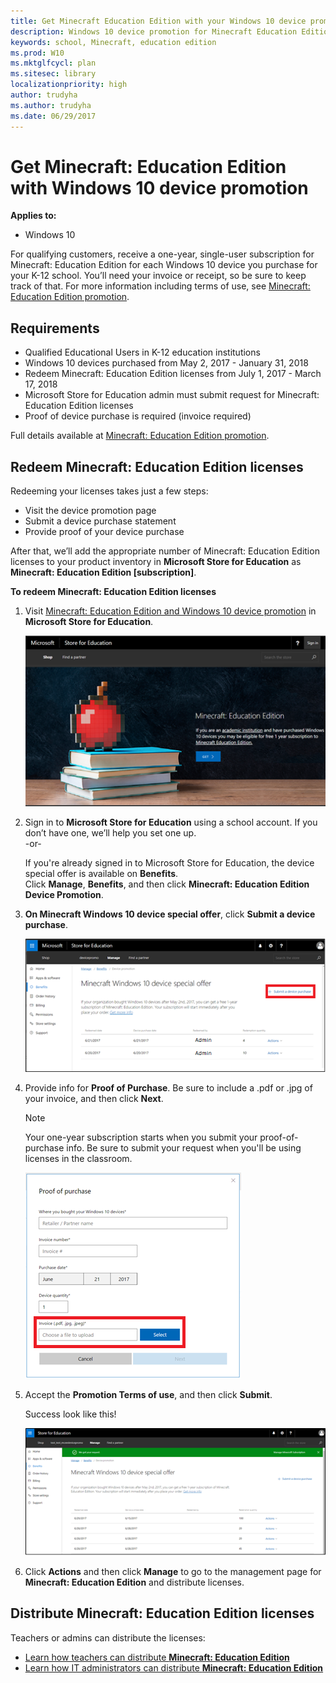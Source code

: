 ```yaml
---
title: Get Minecraft Education Edition with your Windows 10 device promotion
description: Windows 10 device promotion for Minecraft Education Edition licenses
keywords: school, Minecraft, education edition
ms.prod: W10
ms.mktglfcycl: plan
ms.sitesec: library
localizationpriority: high
author: trudyha
ms.author: trudyha
ms.date: 06/29/2017
---
```


# Get Minecraft: Education Edition with Windows 10 device promotion

**Applies to:**

-   Windows 10  

For qualifying customers, receive a one-year, single-user subscription for Minecraft: Education Edition for each Windows 10 device you purchase for your K-12 school. You’ll need your invoice or receipt, so be sure to keep track of that. For more information including terms of use, see [Minecraft: Education Edition promotion](https://info.microsoft.com/Minecraft-Education-Edition-Signup.html). 

## Requirements
- Qualified Educational Users in K-12 education institutions
- Windows 10 devices purchased from May 2, 2017 - January 31, 2018
- Redeem Minecraft: Education Edition licenses from July 1, 2017 - March 17, 2018
- Microsoft Store for Education admin must submit request for Minecraft: Education Edition licenses
- Proof of device purchase is required (invoice required) 

Full details available at [Minecraft: Education Edition promotion](https://info.microsoft.com/Minecraft-Education-Edition-Signup.html). 

## Redeem Minecraft: Education Edition licenses
Redeeming your licenses takes just a few steps:
- Visit the device promotion page
- Submit a device purchase statement
- Provide proof of your device purchase

After that, we’ll add the appropriate number of Minecraft: Education Edition licenses to your product inventory in **Microsoft Store for Education** as **Minecraft: Education Edition [subscription]**.

**To redeem Minecraft: Education Edition licenses**
1. Visit [Minecraft: Education Edition and Windows 10 device promotion](https://educationstore.microsoft.com/store/mee-device-promo?setflight=wsfb_devicepromo) in **Microsoft Store for Education**. 

     ![Minecraft: Education Edition page in Microsoft Store for Education. ](images/get-mcee-promo.png)
     
2. Sign in to **Microsoft Store for Education** using a school account. If you don’t have one, we’ll help you set one up. <br>
-or-

    If you're already signed in to Microsoft Store for Education, the device special offer is available on **Benefits**. </br> 
    Click **Manage**, **Benefits**, and then click **Minecraft: Education Edition Device Promotion**.
    
3. **On Minecraft Windows 10 device special offer**, click **Submit a device purchase**. 

    ![Windows 10 device special offer page for Minecraft: Education Edition. Submit a device purchase is highlighted to show customers how to submit info about the devices you purchased. ](images/mcee-benefits.png)
    
4. Provide info for **Proof of Purchase**. Be sure to include a .pdf or .jpg of your invoice, and then click **Next**.

    > [!NOTE]
    > Your one-year subscription starts when you submit your proof-of-purchase info. Be sure to submit your request when you'll be using licenses in the classroom. 

    ![Proof of purchase page with Invoice area highlighted.](images/proof-of-purchase.png)

5. Accept the **Promotion Terms of use**, and then click **Submit**. </br>
    
    Success look like this!
    
    ![Proof of purchase page with Invoice area highlighted.](images/msfe-device-promo-success.png)
      
6. Click **Actions** and then click **Manage** to go to the management page for **Minecraft: Education Edition** and distribute licenses.   

## Distribute Minecraft: Education Edition licenses      
Teachers or admins can distribute the licenses:
- [Learn how teachers can distribute **Minecraft: Education Edition**](teacher-get-minecraft.md#distribute-minecraft)
- [Learn how IT administrators can distribute **Minecraft: Education Edition**](school-get-minecraft.md#distribute-minecraft)